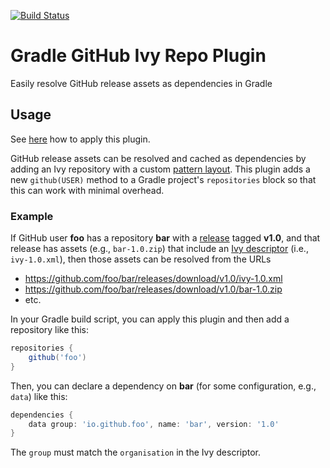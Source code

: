 [![Build Status](https://travis-ci.org/psibre/gradle-github-ivy-repo-plugin.svg?branch=master)](https://travis-ci.org/psibre/gradle-github-ivy-repo-plugin)

Gradle GitHub Ivy Repo Plugin
=============================

Easily resolve GitHub release assets as dependencies in Gradle

Usage
-----

See [here](https://plugins.gradle.org/plugin/org.m2ci.msp.github-ivy-repo) how to apply this plugin.

GitHub release assets can be resolved and cached as dependencies by adding an Ivy repository with a custom [pattern layout].
This plugin adds a new `github(USER)` method to a Gradle project's `repositories` block so that this can work with minimal overhead.

### Example

If GitHub user **foo** has a repository **bar** with a [release] tagged **v1.0**, and that release has assets (e.g., `bar-1.0.zip`) that include an [Ivy descriptor] (i.e., `ivy-1.0.xml`), then those assets can be resolved from the URLs
- https://github.com/foo/bar/releases/download/v1.0/ivy-1.0.xml
- https://github.com/foo/bar/releases/download/v1.0/bar-1.0.zip
- etc.

In your Gradle build script, you can apply this plugin and then add a repository like this:
```groovy
repositories {
    github('foo')
}
```
Then, you can declare a dependency on **bar** (for some configuration, e.g., `data`) like this:
```groovy
dependencies {
    data group: 'io.github.foo', name: 'bar', version: '1.0'
}
```
The `group` must match the `organisation` in the Ivy descriptor.

[pattern layout]: https://docs.gradle.org/4.9/userguide/repository_types.html#sec:defining_custom_pattern_layout_for_an_ivy_repository
[release]: https://help.github.com/articles/about-releases/
[Ivy descriptor]: http://ant.apache.org/ivy/history/2.5.0-rc1/ivyfile.html
